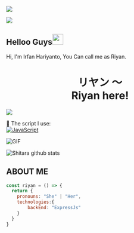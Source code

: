 <img align="center" height="auto"
src="https://cardivo.vercel.app/api?name=Irfan%20Hariyanto&description=Hi,%20i%27m%20a%20just%20newbie%20programer%20Nice%20to%20meet%20you%20👋&image=https://avatars.githubusercontent.com/u/78160909?s=400&u=acb8f5ca5c6f9a886400758a7e2eec42ca4fe91a&v=4&backgroundColor=%23ecf0f1&instagram=yannnnn.zz_&github=rtwone&pattern=leaf&colorPattern=%23eaeaea"/>

![](https://visitor-badge.glitch.me/badge?page_id=rtwone)
## Helloo Guys<img src="https://github.com/TheDudeThatCode/TheDudeThatCode/blob/master/Assets/Hi.gif" width="29px">
Hi, I'm Irfan Hariyanto, You Can call me as Riyan.
<br>
<h1 align="center">リヤン 〜<br>Riyan here!</h1>
<img align="center" height="auto" src="https://avatars.githubusercontent.com/u/78160909?s=400&u=acb8f5ca5c6f9a886400758a7e2eec42ca4fe91a"/>

:page_with_curl: The script I use:
<br>[![JavaScript](https://img.shields.io/badge/JavaScript-yellow?style=for-the-badge&logo=javascript&logoColor=white&labelColor=101010)](https://github.com/rtwone/chitandabot)

<img align="center" fit="fill" alt="GIF" src="https://media.giphy.com/media/836HiJc7pgzy8iNXCn/giphy.gif" />


![Shitara github stats](https://github-readme-stats.vercel.app/api?username=rtwone&show_icons=true&theme=tokyonight)

## ABOUT ME
```js
const riyan = () => {
  return {
    pronouns: "She" | "Her",
    technologies:{
        backEnd: "ExpressJs"
    }
  }
}
```
